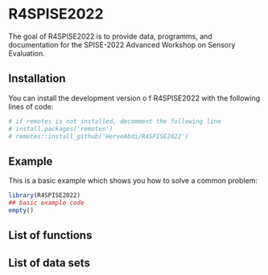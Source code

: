 
# R4SPISE2022

<!-- badges: start -->
<!-- badges: end -->

The goal of R4SPISE2022 is to provide data, programms, and documentation for the SPISE-2022 Advanced Workshop on Sensory Evaluation.

## Installation

You can install the development version o
f R4SPISE2022 with the following lines of code:

``` r
# if remotes is not installed, decomment the following line
# install.packages('remotes')
# remotes::install_github('HerveAbdi/R4SPISE2022')
```

## Example

This is a basic example which shows you how to solve a common problem:

``` r
library(R4SPISE2022)
## basic example code
empty()
```

## List of functions

## List of data sets


